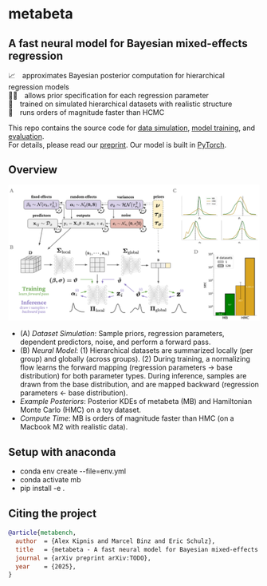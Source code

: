 # metabeta
## A fast neural model for Bayesian mixed-effects regression
📈 approximates Bayesian posterior computation for hierarchical regression models\
⛓️‍💥 allows prior specification for each regression parameter\
🧮 trained on simulated hierarchical datasets with realistic structure\
🚀 runs orders of magnitude faster than HCMC

This repo contains the source code for [data simulation](metabeta/data), [model training](metabeta/models), and [evaluation](metabeta/evaluation).\
For details, please read our [preprint](TODO). Our model is built in [PyTorch](https://pytorch.org/).

## Overview
<img src="https://github.com/adkipnis/metabeta/blob/main/figures/overview.png" width="750" />

- (A) _Dataset Simulation_: Sample priors, regression parameters, dependent predictors, noise, and perform a forward pass.
- (B) _Neural Model_: (1) Hierarchical datasets are summarized locally (per group) and globally (across groups). (2) During training, a normalizing flow learns the forward mapping (regression parameters → base distribution) for both parameter types.
During inference, samples are drawn from the base distribution, and are mapped backward (regression parameters ← base distribution).
- _Example Posteriors_: Posterior KDEs of metabeta (MB) and Hamiltonian Monte Carlo (HMC) on a toy dataset.
- _Compute Time_: MB is orders of magnitude faster than HMC (on a Macbook M2 with realistic data).

## Setup with anaconda
- conda env create --file=env.yml
- conda activate mb
- pip install -e .

## Citing the project

```bibtex
@article{metabench,
  author  = {Alex Kipnis and Marcel Binz and Eric Schulz},
  title   = {metabeta - A fast neural model for Bayesian mixed-effects regression},
  journal = {arXiv preprint arXiv:TODO},
  year    = {2025},
}
```
